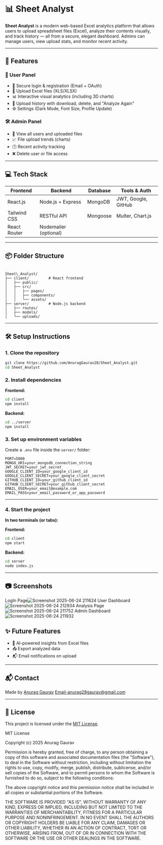 # 📊 Sheet Analyst

**Sheet Analyst** is a modern web-based Excel analytics platform that allows users to upload spreadsheet files (Excel), analyze their contents visually, and track history — all from a secure, elegant dashboard. Admins can manage users, view upload stats, and monitor recent activity.

---

## 🚀 Features

### 👤 User Panel
- 🔐 Secure login & registration (Email + OAuth)
- 📁 Upload Excel files (XLS/XLSX)
- 📊 Interactive visual analytics (including 3D charts)
- 📜 Upload history with download, delete, and "Analyze Again"
- ⚙️ Settings (Dark Mode, Font Size, Profile Update)

### 🛠️ Admin Panel
- 👥 View all users and uploaded files
- 📈 File upload trends (charts)
- 🕒 Recent activity tracking
- ❌ Delete user or file access

---

## 💻 Tech Stack

| Frontend          | Backend              | Database     | Tools & Auth       |
|------------------|----------------------|--------------|--------------------|
| React.js         | Node.js + Express    | MongoDB      | JWT, Google, GitHub |
| Tailwind CSS     | RESTful API          | Mongoose     | Multer, Chart.js    |
| React Router     | Nodemailer (optional)|              |                    |

---

## 📦 Folder Structure

```

Sheet\_Analyst/
├── client/         # React frontend
│   ├── public/
│   ├── src/
│   │   ├── pages/
│   │   ├── components/
│   │   └── assets/
├── server/         # Node.js backend
│   ├── routes/
│   ├── models/
│   └── uploads/

````

---

## 🛠️ Setup Instructions

### 1. Clone the repository

```bash
git clone https://github.com/AnuragGaurav28/Sheet_Analyst.git
cd Sheet_Analyst
````

### 2. Install dependencies

**Frontend:**

```bash
cd client
npm install
```

**Backend:**

```bash
cd ../server
npm install
```

### 3. Set up environment variables

Create a `.env` file inside the `server/` folder:

```env
PORT=5000
MONGO_URI=your_mongodb_connection_string
JWT_SECRET=your_jwt_secret
GOOGLE_CLIENT_ID=your_google_client_id
GOOGLE_CLIENT_SECRET=your_google_client_secret
GITHUB_CLIENT_ID=your_github_client_id
GITHUB_CLIENT_SECRET=your_github_client_secret
EMAIL_USER=your_email@example.com
EMAIL_PASS=your_email_password_or_app_password
```

---

### 4. Start the project

**In two terminals (or tabs):**

**Frontend:**

```bash
cd client
npm start
```

**Backend:**

```bash
cd server
node index.js
```

---

## 📷 Screenshots

LogIn Page![Screenshot 2025-06-24 211624](https://github.com/user-attachments/assets/8d0fae00-27a6-4a5d-927c-3dc4f0bf66ff)
User Dashboard![Screenshot 2025-06-24 212934](https://github.com/user-attachments/assets/ae014b11-de03-4b9e-99f3-e499e58cce0d)
Analysis Page![Screenshot 2025-06-24 211752](https://github.com/user-attachments/assets/1ea7905c-bf70-483f-be86-0057cb97296e)
Admin Dashboard![Screenshot 2025-06-24 211932](https://github.com/user-attachments/assets/7b240af7-fe70-4f28-abd9-b033712d94e5)


## ✨ Future Features

* 🔎 AI-powered insights from Excel files
* 📤 Export analyzed data
* 📬 Email notifications on upload

---

## 📬 Contact

Made by [Anurag Gaurav](https://github.com/AnuragGaurav28)
Email-anurag28gaurav@gmail.com

---

## 📄 License

This project is licensed under the [MIT License](LICENSE).

MIT License

Copyright (c) 2025 Anurag Gaurav

Permission is hereby granted, free of charge, to any person obtaining a copy
of this software and associated documentation files (the "Software"), to deal
in the Software without restriction, including without limitation the rights
to use, copy, modify, merge, publish, distribute, sublicense, and/or sell
copies of the Software, and to permit persons to whom the Software is
furnished to do so, subject to the following conditions:

The above copyright notice and this permission notice shall be included in all
copies or substantial portions of the Software.

THE SOFTWARE IS PROVIDED "AS IS", WITHOUT WARRANTY OF ANY KIND, EXPRESS OR
IMPLIED, INCLUDING BUT NOT LIMITED TO THE WARRANTIES OF MERCHANTABILITY,
FITNESS FOR A PARTICULAR PURPOSE AND NONINFRINGEMENT. IN NO EVENT SHALL THE
AUTHORS OR COPYRIGHT HOLDERS BE LIABLE FOR ANY CLAIM, DAMAGES OR OTHER
LIABILITY, WHETHER IN AN ACTION OF CONTRACT, TORT OR OTHERWISE, ARISING FROM,
OUT OF OR IN CONNECTION WITH THE SOFTWARE OR THE USE OR OTHER DEALINGS IN THE
SOFTWARE.


